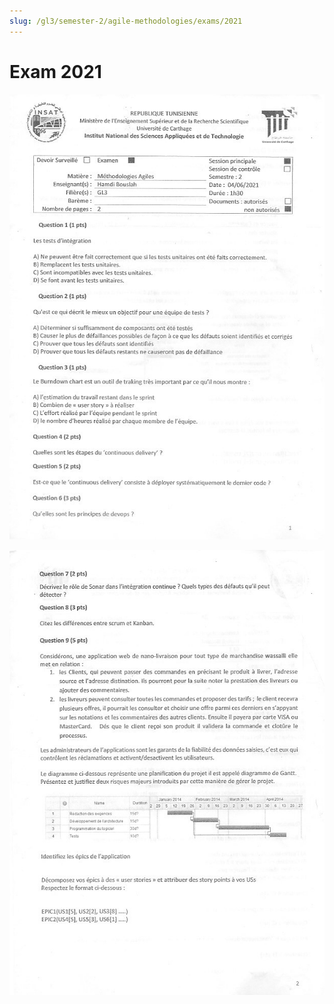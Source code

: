 ```yaml
---
slug: /gl3/semester-2/agile-methodologies/exams/2021
---
```


# Exam 2021

![1](assets/2021-1.jpg)

![2](assets/2021-2.jpg)
